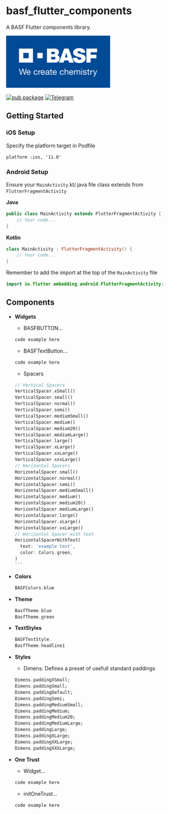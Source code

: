 # basf_flutter_components

A BASF Flutter components library.

![](./assets/basf_logo.png)

[![pub package](https://img.shields.io/pub/v/basf_flutter_components.svg?label=basf_flutter_components)](https://pub.dev/packages/basf_flutter_components)
[![Telegram](https://img.shields.io/badge/Email-BASF%20Mobile%20Solutions-blue.svg)](mailto:Mobile-Solutions@basf.com)

## Getting Started

### iOS Setup

Specify the platform target in Podfile
```pod
platform :ios, '11.0'
```

### Android Setup

Ensure your `MainActivity`.kt/.java file class extends from `FlutterFragmentActivity`

**Java**
```java
public class MainActivity extends FlutterFragmentActivity {
	// Your code...
}
```

**Kotlin**
```kotlin
class MainActivity : FlutterFragmentActivity() {
	// Your code...
}
```

Remember to add the import at the top of the `MainActivity` file
```kotlin
import io.flutter.embedding.android.FlutterFragmentActivity;
```

## Components

- **Widgets**
  - BASFBUTTON...
  ```dart
  code example here
  ```

  - BASFTextButton...
  ```dart
  code example here
  ```

  - Spacers
  ````dart
  // Vertical Spacers
  VerticalSpacer.xSmall()
  VerticalSpacer.small()
  VerticalSpacer.normal()
  VerticalSpacer.semi()
  VerticalSpacer.mediumSmall()
  VerticalSpacer.medium()
  VerticalSpacer.medium20()
  VerticalSpacer.mediumLarge()
  VerticalSpacer.large()
  VerticalSpacer.xLarge()
  VerticalSpacer.xxLarge()
  VerticalSpacer.xxxLarge()
  // Horizontal Spacers
  HorizontalSpacer.small()
  HorizontalSpacer.normal()
  HorizontalSpacer.semi()
  HorizontalSpacer.mediumSmall()
  HorizontalSpacer.medium()
  HorizontalSpacer.medium20()
  HorizontalSpacer.mediumLarge()
  HorizontalSpacer.large()
  HorizontalSpacer.xLarge()
  HorizontalSpacer.xxLarge()
  // Horizontal Spacer with text
  HorizontalSpacerWithText(
    text: 'example text',
    color: Colors.green,
  )
  ```

- **Colors**
  ```dart
  BASFColors.blue
  ```

- **Theme**
  ```dart
  BasfTheme.blue
  BasfTheme.green
  ```

- **TextStyles**
  ```dart
  BASFTextStyle.
  BasfTheme.headline1
  ```
- **Styles**
  - Dimens: Defines a preset of usefull standard paddings
  ```dart
  Dimens.paddingXSmall;
  Dimens.paddingSmall;
  Dimens.paddingDefault;
  Dimens.paddingSemi;
  Dimens.paddingMediumSmall;
  Dimens.paddingMedium;
  Dimens.paddingMedium20;
  Dimens.paddingMediumLarge;
  Dimens.paddingLarge;
  Dimens.paddingXLarge;
  Dimens.paddingXXLarge;
  Dimens.paddingXXXLarge;
  ```

- **One Trust**
  - Widget...
  ```dart
  code example here
  ```

  - initOneTrust...
  ```dart
  code example here
  ```
